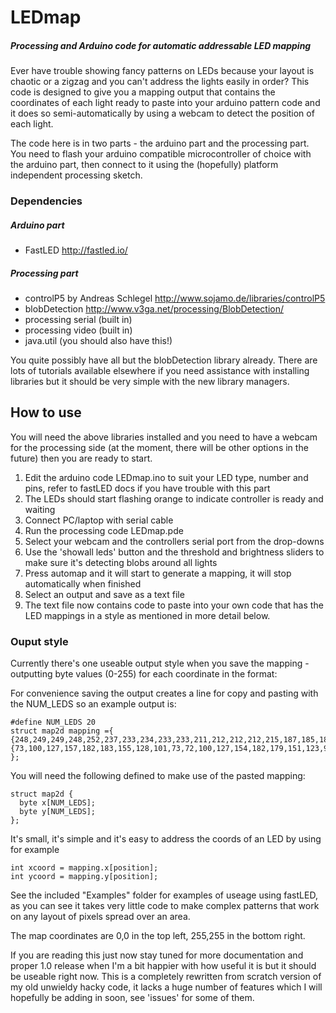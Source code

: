 # LEDmap
##### Processing and Arduino code for automatic addressable LED mapping

Ever have trouble showing fancy patterns on LEDs because your layout is chaotic or a zigzag and you can't address the lights easily in order? This code is designed to give you a mapping output that contains the coordinates of each light ready to paste into your arduino pattern code and it does so semi-automatically by using a webcam to detect the position of each light.


The code here is in two parts - the arduino part and the processing part. You need to flash your arduino compatible microcontroller of choice with the arduino part, then connect to it using the (hopefully) platform independent processing sketch.

### Dependencies
##### Arduino part
- FastLED http://fastled.io/
##### Processing part
- controlP5 by Andreas Schlegel
http://www.sojamo.de/libraries/controlP5
- blobDetection
http://www.v3ga.net/processing/BlobDetection/
- processing serial (built in)
- processing video (built in)
- java.util (you should also have this!)

You quite possibly have all but the blobDetection library already. There are lots of tutorials available elsewhere if you need assistance with installing libraries but it should be very simple with the new library managers.

## How to use

You will need the above libraries installed and you need to have a webcam for the processing side (at the moment, there will be other options in the future) then you are ready to start. 
1. Edit the arduino code LEDmap.ino to suit your LED type, number and pins, refer to fastLED docs if you have trouble with this part
2. The LEDs should start flashing orange to indicate controller is ready and waiting
3. Connect PC/laptop with serial cable
4. Run the processing code LEDmap.pde
5. Select your webcam and the controllers serial port from the drop-downs
6. Use the 'showall leds' button and the threshold and brightness sliders to make sure it's detecting blobs around all lights
7. Press automap and it will start to generate a mapping, it will stop automatically when finished
8. Select an output and save as a text file
9. The text file now contains code to paste into your own code that has the LED mappings in a style as mentioned in more detail below.


### Ouput style

Currently there's one useable output style when you save the mapping - outputting byte values (0-255) for each coordinate in the format:

For convenience saving the output creates a line for copy and pasting with the NUM_LEDS so an example output is:
```
#define NUM_LEDS 20
struct map2d mapping ={
{248,249,249,248,252,237,233,234,233,233,211,212,212,212,215,187,185,184,184,184},
{73,100,127,157,182,183,155,128,101,73,72,100,127,154,182,179,151,123,96,68}
};
```

You will need the following defined to make use of the pasted mapping:
```
struct map2d {
  byte x[NUM_LEDS];
  byte y[NUM_LEDS];
};
```
It's small, it's simple and it's easy to address the coords of an LED by using for example 
```
int xcoord = mapping.x[position];
int ycoord = mapping.y[position];
```

See the included "Examples" folder for examples of useage using fastLED, as you can see it takes very little code to make complex patterns that work on any layout of pixels spread over an area.

The map coordinates are 0,0 in the top left, 255,255 in the bottom right.



If you are reading this just now stay tuned for more documentation and proper 1.0 release when I'm a bit happier with how useful it is but it should be useable right now. This is a completely rewritten from scratch version of my old unwieldy hacky code, it lacks a huge number of features which I will hopefully be adding in soon, see 'issues' for some of them.
